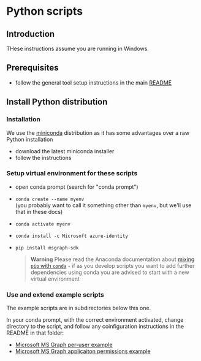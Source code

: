# Python scripts

##  Introduction


THese instructions assume you are running in Windows.


## Prerequisites

- follow the general tool setup instructions in the main [README](../README.md) 


## Install Python distribution

### Installation

We use the [miniconda](https://docs.conda.io/projects/conda/en/latest/user-guide/install/windows.html) distribution as it has some advantages over a raw Python installation

- download the latest miniconda installer
- follow the instructions

### Setup virtual environment for these scripts

- open conda prompt (search for "conda prompt")
- `conda create --name myenv`  
    (you probably want to call it something other than `myenv`, but we'll use that in these docs)
- `conda activate myenv`  
- `conda install -c Microsoft azure-identity`
- `pip install msgraph-sdk`
 
    > **Warning**
    Please read the Anaconda documentation about [mixing `pip` with `conda`](https://docs.conda.io/projects/conda/en/latest/user-guide/tasks/manage-environments.html#using-pip-in-an-environment) - if as you develop scripts you want to add further dependencies using conda you are advised to start with a new virtual environment

### Use and extend example scripts

The example scripts are in subdirectories below this one.

In your conda prompt, with the correct environment activated, change directory to the script, and follow any coinfiguration instructions in the README in that folder:

- [Microsoft MS Graph per-user example](./user-auth/README.md)
- [Microsoft MS Graph applicaiton permissions example](./app-auth/README.md)
